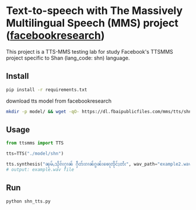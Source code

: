 # Text-to-speech with The Massively Multilingual Speech (MMS) project ([facebookresearch](https://github.com/facebookresearch/fairseq/tree/main/examples/mms))

This project is a TTS-MMS testing lab for study Facebook's TTSMMS project specific to Shan (lang_code: shn) language.

## Install
```bash
pip install -r requirements.txt
```

download tts model from facebookresearch
```bash
mkdir -p model/ && wget -qO- https://dl.fbaipublicfiles.com/mms/tts/shn.tar.gz | tar -xz -C model/ --strip-components 1
```

## Usage

```python
from ttsmms import TTS

tts=TTS("./model/shn")

tts.synthesis("ၼုမ်ႇသိုၵ်းႁၢၼ် ႁဵတ်းၵၢၼ်ၵွၼ်းၶေႃၸိုင်ႈတႆး", wav_path="example2.wav")
# output: example.wav file
```

## Run
```python
python shn_tts.py
```
